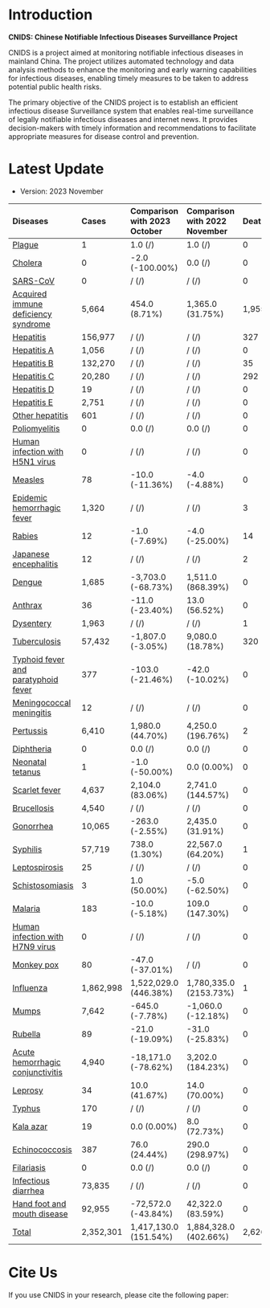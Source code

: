 
# Introduction

**CNIDS: Chinese Notifiable Infectious Diseases Surveillance Project**

CNIDS is a project aimed at monitoring notifiable infectious diseases in mainland China. The project utilizes automated technology and data analysis methods to enhance the monitoring and early warning capabilities for infectious diseases, enabling timely measures to be taken to address potential public health risks.

The primary objective of the CNIDS project is to establish an efficient infectious disease Surveillance system that enables real-time surveillance of legally notifiable infectious diseases and internet news. It provides decision-makers with timely information and recommendations to facilitate appropriate measures for disease control and prevention.

# Latest Update

- Version: 2023 November

 | Diseases                                                                             | Cases     | Comparison with 2023 October   | Comparison with 2022 November   | Deaths   | Comparison with 2023 October   | Comparison with 2022 November   |
|:-------------------------------------------------------------------------------------|:----------|:-------------------------------|:--------------------------------|:---------|:-------------------------------|:--------------------------------|
| [Plague](./Plague)                                                                   | 1         | 1.0 (/)                        | 1.0 (/)                         | 0        | 0.0 (/)                        | 0.0 (/)                         |
| [Cholera](./Cholera)                                                                 | 0         | -2.0 (-100.00%)                | 0.0 (/)                         | 0        | 0.0 (/)                        | 0.0 (/)                         |
| [SARS-CoV](./SARS-CoV)                                                               | 0         | / (/)                          | / (/)                           | 0        | / (/)                          | / (/)                           |
| [Acquired immune deficiency syndrome](./Acquired%20immune%20deficiency%20syndrome)   | 5,664     | 454.0 (8.71%)                  | 1,365.0 (31.75%)                | 1,955    | 89.0 (4.77%)                   | 497.0 (34.09%)                  |
| [Hepatitis](./Hepatitis)                                                             | 156,977   | / (/)                          | / (/)                           | 327      | / (/)                          | / (/)                           |
| [Hepatitis A](./Hepatitis%20A)                                                       | 1,056     | / (/)                          | / (/)                           | 0        | / (/)                          | / (/)                           |
| [Hepatitis B](./Hepatitis%20B)                                                       | 132,270   | / (/)                          | / (/)                           | 35       | / (/)                          | / (/)                           |
| [Hepatitis C](./Hepatitis%20C)                                                       | 20,280    | / (/)                          | / (/)                           | 292      | / (/)                          | / (/)                           |
| [Hepatitis D](./Hepatitis%20D)                                                       | 19        | / (/)                          | / (/)                           | 0        | / (/)                          | / (/)                           |
| [Hepatitis E](./Hepatitis%20E)                                                       | 2,751     | / (/)                          | / (/)                           | 0        | / (/)                          | / (/)                           |
| [Other hepatitis](./Other%20hepatitis)                                               | 601       | / (/)                          | / (/)                           | 0        | / (/)                          | / (/)                           |
| [Poliomyelitis](./Poliomyelitis)                                                     | 0         | 0.0 (/)                        | 0.0 (/)                         | 0        | 0.0 (/)                        | 0.0 (/)                         |
| [Human infection with H5N1 virus](./Human%20infection%20with%20H5N1%20virus)         | 0         | / (/)                          | / (/)                           | 0        | / (/)                          | / (/)                           |
| [Measles](./Measles)                                                                 | 78        | -10.0 (-11.36%)                | -4.0 (-4.88%)                   | 0        | 0.0 (/)                        | 0.0 (/)                         |
| [Epidemic hemorrhagic fever](./Epidemic%20hemorrhagic%20fever)                       | 1,320     | / (/)                          | / (/)                           | 3        | / (/)                          | / (/)                           |
| [Rabies](./Rabies)                                                                   | 12        | -1.0 (-7.69%)                  | -4.0 (-25.00%)                  | 14       | 2.0 (16.67%)                   | 6.0 (75.00%)                    |
| [Japanese encephalitis](./Japanese%20encephalitis)                                   | 12        | / (/)                          | / (/)                           | 2        | / (/)                          | / (/)                           |
| [Dengue](./Dengue)                                                                   | 1,685     | -3,703.0 (-68.73%)             | 1,511.0 (868.39%)               | 0        | 0.0 (/)                        | 0.0 (/)                         |
| [Anthrax](./Anthrax)                                                                 | 36        | -11.0 (-23.40%)                | 13.0 (56.52%)                   | 0        | 0.0 (/)                        | 0.0 (/)                         |
| [Dysentery](./Dysentery)                                                             | 1,963     | / (/)                          | / (/)                           | 1        | / (/)                          | / (/)                           |
| [Tuberculosis](./Tuberculosis)                                                       | 57,432    | -1,807.0 (-3.05%)              | 9,080.0 (18.78%)                | 320      | -34.0 (-9.60%)                 | -13.0 (-3.90%)                  |
| [Typhoid fever and paratyphoid fever](./Typhoid%20fever%20and%20paratyphoid%20fever) | 377       | -103.0 (-21.46%)               | -42.0 (-10.02%)                 | 0        | -1.0 (-100.00%)                | 0.0 (/)                         |
| [Meningococcal meningitis](./Meningococcal%20meningitis)                             | 12        | / (/)                          | / (/)                           | 0        | / (/)                          | / (/)                           |
| [Pertussis](./Pertussis)                                                             | 6,410     | 1,980.0 (44.70%)               | 4,250.0 (196.76%)               | 2        | 2.0 (/)                        | 2.0 (/)                         |
| [Diphtheria](./Diphtheria)                                                           | 0         | 0.0 (/)                        | 0.0 (/)                         | 0        | 0.0 (/)                        | 0.0 (/)                         |
| [Neonatal tetanus](./Neonatal%20tetanus)                                             | 1         | -1.0 (-50.00%)                 | 0.0 (0.00%)                     | 0        | 0.0 (/)                        | 0.0 (/)                         |
| [Scarlet fever](./Scarlet%20fever)                                                   | 4,637     | 2,104.0 (83.06%)               | 2,741.0 (144.57%)               | 0        | 0.0 (/)                        | 0.0 (/)                         |
| [Brucellosis](./Brucellosis)                                                         | 4,540     | / (/)                          | / (/)                           | 0        | / (/)                          | / (/)                           |
| [Gonorrhea](./Gonorrhea)                                                             | 10,065    | -263.0 (-2.55%)                | 2,435.0 (31.91%)                | 0        | 0.0 (/)                        | 0.0 (/)                         |
| [Syphilis](./Syphilis)                                                               | 57,719    | 738.0 (1.30%)                  | 22,567.0 (64.20%)               | 1        | -2.0 (-66.67%)                 | -2.0 (-66.67%)                  |
| [Leptospirosis](./Leptospirosis)                                                     | 25        | / (/)                          | / (/)                           | 0        | / (/)                          | / (/)                           |
| [Schistosomiasis](./Schistosomiasis)                                                 | 3         | 1.0 (50.00%)                   | -5.0 (-62.50%)                  | 0        | 0.0 (/)                        | 0.0 (/)                         |
| [Malaria](./Malaria)                                                                 | 183       | -10.0 (-5.18%)                 | 109.0 (147.30%)                 | 0        | -1.0 (-100.00%)                | 0.0 (/)                         |
| [Human infection with H7N9 virus](./Human%20infection%20with%20H7N9%20virus)         | 0         | / (/)                          | / (/)                           | 0        | / (/)                          | / (/)                           |
| [Monkey pox](./Monkey%20pox)                                                         | 80        | -47.0 (-37.01%)                | / (/)                           | 0        | 0.0 (/)                        | / (/)                           |
| [Influenza](./Influenza)                                                             | 1,862,998 | 1,522,029.0 (446.38%)          | 1,780,335.0 (2153.73%)          | 1        | 0.0 (0.00%)                    | 1.0 (/)                         |
| [Mumps](./Mumps)                                                                     | 7,642     | -645.0 (-7.78%)                | -1,060.0 (-12.18%)              | 0        | 0.0 (/)                        | 0.0 (/)                         |
| [Rubella](./Rubella)                                                                 | 89        | -21.0 (-19.09%)                | -31.0 (-25.83%)                 | 0        | 0.0 (/)                        | 0.0 (/)                         |
| [Acute hemorrhagic conjunctivitis](./Acute%20hemorrhagic%20conjunctivitis)           | 4,940     | -18,171.0 (-78.62%)            | 3,202.0 (184.23%)               | 0        | 0.0 (/)                        | 0.0 (/)                         |
| [Leprosy](./Leprosy)                                                                 | 34        | 10.0 (41.67%)                  | 14.0 (70.00%)                   | 0        | 0.0 (/)                        | 0.0 (/)                         |
| [Typhus](./Typhus)                                                                   | 170       | / (/)                          | / (/)                           | 0        | / (/)                          | / (/)                           |
| [Kala azar](./Kala%20azar)                                                           | 19        | 0.0 (0.00%)                    | 8.0 (72.73%)                    | 0        | -1.0 (-100.00%)                | 0.0 (/)                         |
| [Echinococcosis](./Echinococcosis)                                                   | 387       | 76.0 (24.44%)                  | 290.0 (298.97%)                 | 0        | 0.0 (/)                        | 0.0 (/)                         |
| [Filariasis](./Filariasis)                                                           | 0         | 0.0 (/)                        | 0.0 (/)                         | 0        | 0.0 (/)                        | 0.0 (/)                         |
| [Infectious diarrhea](./Infectious%20diarrhea)                                       | 73,835    | / (/)                          | / (/)                           | 0        | / (/)                          | / (/)                           |
| [Hand foot and mouth disease](./Hand%20foot%20and%20mouth%20disease)                 | 92,955    | -72,572.0 (-43.84%)            | 42,322.0 (83.59%)               | 0        | 0.0 (/)                        | 0.0 (/)                         |
| [Total](./Total)                                                                     | 2,352,301 | 1,417,130.0 (151.54%)          | 1,884,328.0 (402.66%)           | 2,626    | 125.0 (5.00%)                  | 756.0 (40.43%)                  |


# Cite Us

If you use CNIDS in your research, please cite the following paper:

```

```